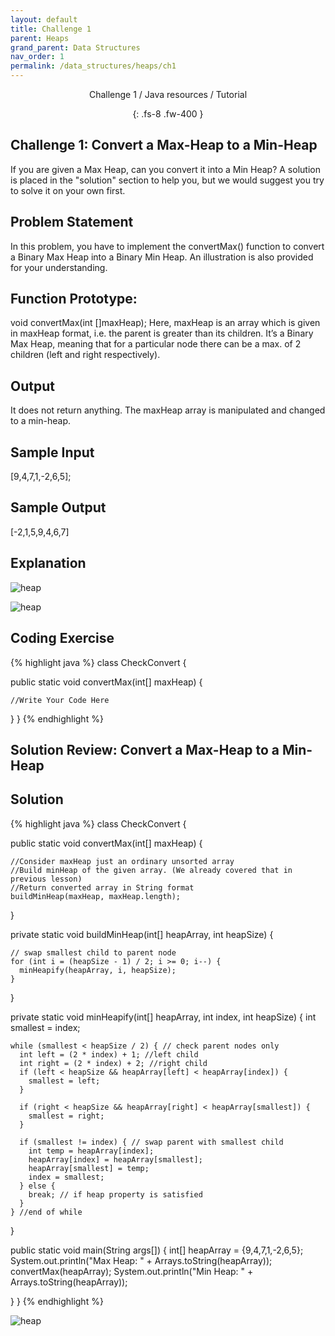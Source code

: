 ```yaml
---
layout: default
title: Challenge 1
parent: Heaps
grand_parent: Data Structures
nav_order: 1
permalink: /data_structures/heaps/ch1
---
```

<div align="center" markdown="1">
Challenge 1 / Java resources / Tutorial

{: .fs-8 .fw-400 }
</div>

## Challenge 1: Convert a Max-Heap to a Min-Heap

If you are given a Max Heap, can you convert it into a Min Heap? A solution is placed in the "solution" section to help you, but we would suggest you try to solve it on your own first.

## Problem Statement
In this problem, you have to implement the convertMax() function to convert a Binary Max Heap into a Binary Min Heap. An illustration is also provided for your understanding.

## Function Prototype:
void convertMax(int []maxHeap);
Here, maxHeap is an array which is given in maxHeap format, i.e. the parent is greater than its children. It’s a Binary Max Heap, meaning that for a particular node there can be a max. of 2 children (left and right respectively).

## Output
It does not return anything. The maxHeap array is manipulated and changed to a min-heap.

## Sample Input
[9,4,7,1,-2,6,5];

## Sample Output
[-2,1,5,9,4,6,7]

## Explanation

![heap](https://raw.githubusercontent.com/TestJavaDev/java-resources/master/resources/heap/res50.png)

![heap](https://raw.githubusercontent.com/TestJavaDev/java-resources/master/resources/heap/res51.png)

## Coding Exercise

{% highlight java %}
class CheckConvert {

  public static void convertMax(int[] maxHeap) {

    //Write Your Code Here
  }
}
{% endhighlight %}

## Solution Review: Convert a Max-Heap to a Min-Heap

## Solution

{% highlight java %}
class CheckConvert {

  public static void convertMax(int[] maxHeap) {

    //Consider maxHeap just an ordinary unsorted array 
    //Build minHeap of the given array. (We already covered that in previous lesson)
    //Return converted array in String format
    buildMinHeap(maxHeap, maxHeap.length);

  }

  private static void buildMinHeap(int[] heapArray, int heapSize) {

    // swap smallest child to parent node 
    for (int i = (heapSize - 1) / 2; i >= 0; i--) {
      minHeapify(heapArray, i, heapSize);
    }
  }

  private static void minHeapify(int[] heapArray, int index, int heapSize) {
    int smallest = index;

    while (smallest < heapSize / 2) { // check parent nodes only
      int left = (2 * index) + 1; //left child
      int right = (2 * index) + 2; //right child
      if (left < heapSize && heapArray[left] < heapArray[index]) {
        smallest = left;
      }

      if (right < heapSize && heapArray[right] < heapArray[smallest]) {
        smallest = right;
      }

      if (smallest != index) { // swap parent with smallest child
        int temp = heapArray[index];
        heapArray[index] = heapArray[smallest];
        heapArray[smallest] = temp;
        index = smallest;
      } else {
        break; // if heap property is satisfied
      }
    } //end of while
  }


  public static void main(String args[]) {
    int[] heapArray = {9,4,7,1,-2,6,5};
    System.out.println("Max Heap: " + Arrays.toString(heapArray));
    convertMax(heapArray);
    System.out.println("Min Heap: " + Arrays.toString(heapArray));

  }
}
{% endhighlight %}

![heap](https://raw.githubusercontent.com/TestJavaDev/java-resources/master/resources/heap/res52.png)

